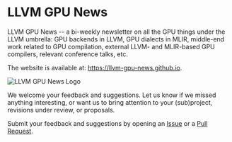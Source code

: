 # LLVM GPU News

LLVM GPU News -- a bi-weekly newsletter on all the GPU things under the LLVM umbrella: GPU backends in LLVM, GPU dialects in MLIR, middle-end work related to GPU compilation, external LLVM- and MLIR-based GPU compilers, relevant conference talks, etc.

The website is available at: https://llvm-gpu-news.github.io.

![LLVM GPU News Logo](docs/assets/images/gpu-dragon-logo-website.svg)

We welcome your feedback and suggestions. Let us know if we missed anything interesting, or want us to bring attention to your (sub)project, revisions under review, or proposals.

Submit your feedback and suggestions by opening an [Issue](https://github.com/llvm-gpu-news/llvm-gpu-news.github.io/issues/new) or a [Pull Request](https://github.com/llvm-gpu-news/llvm-gpu-news.github.io/tree/main/docs/_posts).
